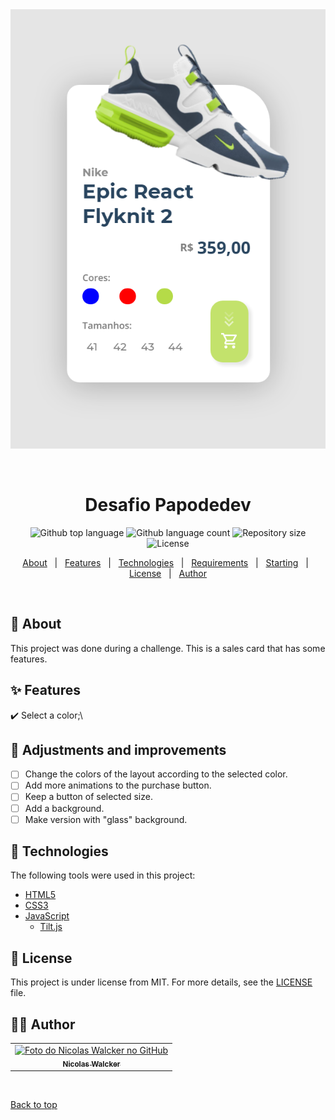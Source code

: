 <div align="center" id="top"> 
  <img src="./assets/img/imagem-readme.png" alt="Desafio Papodedev"/>

  &#xa0;

  <!-- <a href="https://desafiopapodedev.netlify.app">Demo</a> -->
</div>

<h1 align="center">Desafio Papodedev</h1>

<p align="center">
  <img alt="Github top language" src="https://img.shields.io/github/languages/top/nicolaswalcker/desafio-papodedev?color=56BEB8">

  <img alt="Github language count" src="https://img.shields.io/github/languages/count/nicolaswalcker/desafio-papodedev?color=56BEB8">

  <img alt="Repository size" src="https://img.shields.io/github/repo-size/nicolaswalcker/desafio-papodedev?color=56BEB8">

  <img alt="License" src="https://img.shields.io/github/license/nicolaswalcker/desafio-papodedev?color=56BEB8">

  <!-- <img alt="Github issues" src="https://img.shields.io/github/issues/{{YOUR_GITHUB_USERNAME}}/desafio-papodedev?color=56BEB8" /> -->

  <!-- <img alt="Github forks" src="https://img.shields.io/github/forks/{{YOUR_GITHUB_USERNAME}}/desafio-papodedev?color=56BEB8" /> -->

  <!-- <img alt="Github stars" src="https://img.shields.io/github/stars/{{YOUR_GITHUB_USERNAME}}/desafio-papodedev?color=56BEB8" /> -->
</p>

<!-- Status -->

<!-- <h4 align="center"> 
	🚧  Desafio Papodedev 🚀 Under construction...  🚧
</h4> 

<hr> -->

<p align="center">
  <a href="#dart-about">About</a> &#xa0; | &#xa0; 
  <a href="#sparkles-features">Features</a> &#xa0; | &#xa0;
  <a href="#rocket-technologies">Technologies</a> &#xa0; | &#xa0;
  <a href="#white_check_mark-requirements">Requirements</a> &#xa0; | &#xa0;
  <a href="#checkered_flag-starting">Starting</a> &#xa0; | &#xa0;
  <a href="#memo-license">License</a> &#xa0; | &#xa0;
  <a href="https://github.com/nicolaswalcker" target="_blank">Author</a>
</p>

<br>

## :dart: About ##

This project was done during a challenge. This is a sales card that has some features.

## :sparkles: Features ##

:heavy_check_mark: Select a color;\

## :hammer: Adjustments and improvements
- [ ] Change the colors of the layout according to the selected color.
- [ ] Add more animations to the purchase button.
- [ ] Keep a button of selected size.
- [ ] Add a background.
- [ ] Make version with "glass" background.

## :rocket: Technologies ##

The following tools were used in this project:

- [HTML5]()
- [CSS3]()
- [JavaScript]()
  - [Tilt.js](https://gijsroge.github.io/tilt.js/)


## :memo: License ##

This project is under license from MIT. For more details, see the [LICENSE](LICENSE.md) file.


## 👨‍💻 Author 
<table>
  <tr>
    <td align="center">
      <a href="https://github.com/nicolaswalcker">
        <img src="https://avatars.githubusercontent.com/u/50677753?s=460&u=33066dc02925123f3160651e430ec43ba90c684c&v=4" width="100px;" alt="Foto do Nicolas Walcker no GitHub"/><br>
        <sub>
          <b>Nicolas Walcker</b>
        </sub>
      </a>
    </td>
  </tr>
</table>
&#xa0;

<a href="#top">Back to top</a>
